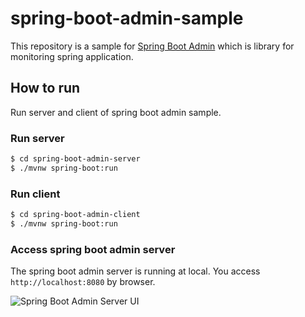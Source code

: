 # spring-boot-admin-sample

This repository is a sample for [Spring Boot Admin](https://github.com/codecentric/spring-boot-admin) which is library for monitoring spring application.

## How to run

Run server and client of spring boot admin sample.

### Run server
```bash
$ cd spring-boot-admin-server
$ ./mvnw spring-boot:run
```

### Run client
```bash
$ cd spring-boot-admin-client
$ ./mvnw spring-boot:run
```

### Access spring boot admin server

The spring boot admin server is running at local.
You access `http://localhost:8080` by browser.

![Spring Boot Admin Server UI](https://camo.qiitausercontent.com/2cbd9ba558e369aea788f406da0cca2507add57a/68747470733a2f2f71696974612d696d6167652d73746f72652e73332e616d617a6f6e6177732e636f6d2f302f3131303231362f31346535333237312d646232382d613737392d643330392d3731323433666163633263652e706e67 "Server UI") 

